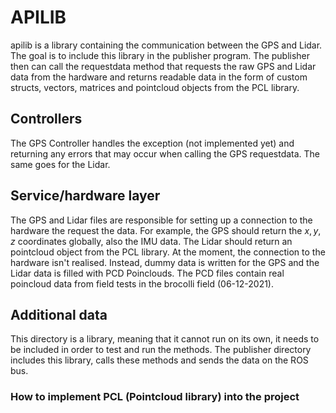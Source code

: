 # APILIB

apilib is a library containing the communication between the GPS and Lidar. The goal is to include this library in the publisher program. The publisher then can call the requestdata method that requests the raw GPS and Lidar data from the hardware and returns readable data in the form of custom structs, vectors, matrices and pointcloud objects from the PCL library. 

## Controllers 

The GPS Controller handles the exception (not implemented yet) and returning any errors that may occur when calling the GPS requestdata. The same goes for the Lidar.

## Service/hardware layer

The GPS and Lidar files are responsible for setting up a connection to the hardware the request the data. For example, the GPS should return the $x, y, z$ coordinates globally, also the IMU data. The Lidar should return an pointcloud object from the PCL library. At the moment, the connection to the hardware isn't realised. Instead, dummy data is written for the GPS and the Lidar data is filled with PCD Poinclouds. The PCD files contain real poincloud data from field tests in the brocolli field (06-12-2021).

## Additional data

This directory is a library, meaning that it cannot run on its own, it needs to be included in order to test and run the methods. The publisher directory includes this library, calls these methods and sends the data on the ROS bus.


### How to implement PCL (Pointcloud library) into the project

